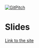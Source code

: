 [![GitPitch](https://gitpitch.com/assets/badge.svg)](https://gitpitch.com/gitpitch/in-60-seconds/master?grs=github)

# Slides
<a target="_blank" href="https://gitpitch.com/khalido394/in-60-seconds#/">Link to the site</a>

